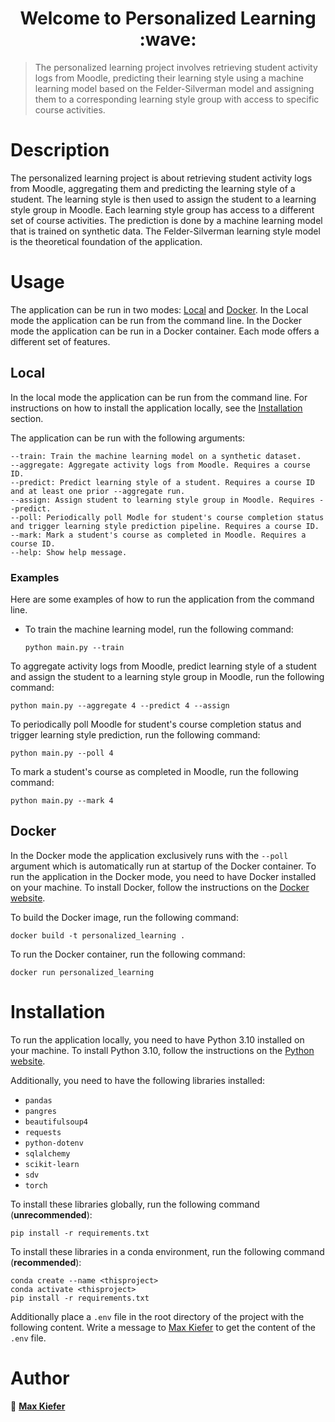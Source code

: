 <h1 align="center">Welcome to Personalized Learning :wave:</h1>

> The personalized learning project involves retrieving student activity logs from Moodle, predicting their learning style using a machine learning model based on the Felder-Silverman model and assigning them to a corresponding learning style group with access to specific course activities.
  
# Description

The personalized learning project is about retrieving student activity logs from Moodle, aggregating them and predicting the learning style of a student. The learning style is then used to assign the student to a learning style group in Moodle. Each learning style group has access to a different set of course activities. The prediction is done by a machine learning model that is trained on synthetic data. The Felder-Silverman learning style model is the theoretical foundation of the application.

# Usage

The application can be run in two modes: [Local](#local) and [Docker](#docker). In the Local mode the application can be run from the command line. In the Docker mode the application can be run in a Docker container. Each mode offers a different set of features.

## Local

In the local mode the application can be run from the command line. For instructions on how to install the application locally, see the [Installation](#installation) section. 

The application can be run with the following arguments:   
```
--train: Train the machine learning model on a synthetic dataset.
--aggregate: Aggregate activity logs from Moodle. Requires a course ID.
--predict: Predict learning style of a student. Requires a course ID and at least one prior --aggregate run.
--assign: Assign student to learning style group in Moodle. Requires --predict.
--poll: Periodically poll Modle for student's course completion status and trigger learning style prediction pipeline. Requires a course ID.
--mark: Mark a student's course as completed in Moodle. Requires a course ID.
--help: Show help message.
```

### Examples

Here are some examples of how to run the application from the command line.

* To train the machine learning model, run the following command:
    ```
    python main.py --train
    ```

To aggregate activity logs from Moodle, predict learning style of a student and assign the student to a learning style group in Moodle, run the following command:
``` 
python main.py --aggregate 4 --predict 4 --assign
```

To periodically poll Moodle for student's course completion status and trigger learning style prediction, run the following command:
```
python main.py --poll 4
```

To mark a student's course as completed in Moodle, run the following command:
```
python main.py --mark 4
```

## Docker

In the Docker mode the application exclusively runs with the `--poll` argument which is automatically run at startup of the Docker container.
To run the application in the Docker mode, you need to have Docker installed on your machine. To install Docker, follow the instructions on the [Docker website](https://docs.docker.com/get-docker/).

To build the Docker image, run the following command:
```
docker build -t personalized_learning .
```

To run the Docker container, run the following command:
```
docker run personalized_learning
```


# Installation

To run the application locally, you need to have Python 3.10 installed on your machine. To install Python 3.10, follow the instructions on the [Python website](https://www.python.org/downloads/).

Additionally, you need to have the following libraries installed:

- `pandas`
- `pangres`
- `beautifulsoup4`
- `requests`
- `python-dotenv`
- `sqlalchemy`
- `scikit-learn`
- `sdv`
- `torch`

To install these libraries globally, run the following command (**unrecommended**):

```
pip install -r requirements.txt
```

To install these libraries in a conda environment, run the following command (**recommended**):

```
conda create --name <thisproject>
conda activate <thisproject>
pip install -r requirements.txt
```

Additionally place a `.env` file in the root directory of the project with the following content. Write a message to [Max Kiefer](https://github.com/Maxkie1) to get the content of the `.env` file.

# Author

:bust_in_silhouette: **[Max Kiefer](https://github.com/Maxkie1)**